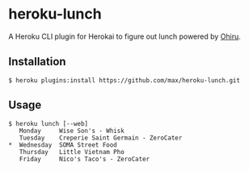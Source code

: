 # heroku-lunch

A Heroku CLI plugin for Herokai to figure out lunch powered by [Ohiru](https://github.com/max/ohiru).

## Installation

```
$ heroku plugins:install https://github.com/max/heroku-lunch.git
```

## Usage

```
$ heroku lunch [--web]
   Monday     Wise Son's - Whisk
   Tuesday    Creperie Saint Germain - ZeroCater
*  Wednesday  SOMA Street Food
   Thursday   Little Vietnam Pho
   Friday     Nico's Taco's - ZeroCater
```
